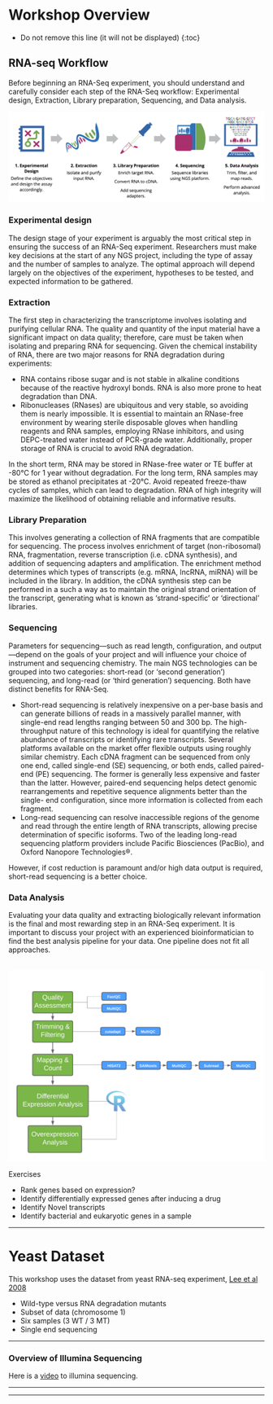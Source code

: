 # Workshop Overview
* Do not remove this line (it will not be displayed)
{:toc}

## RNA-seq Workflow
Before beginning an RNA-Seq experiment, you should understand and carefully consider each step of the RNA-Seq workflow: Experimental design, Extraction, Library preparation, Sequencing, and Data analysis.

![](../Prep_Files/Images/RNA-seq_workflow.png)


### Experimental design
The design stage of your experiment is arguably the most critical step in ensuring the success of an RNA-Seq experiment. Researchers must make key decisions at the start of any NGS project, including the type of assay and the number of samples to analyze. The optimal approach will depend largely on the objectives of the experiment, hypotheses to be tested, and expected information to be gathered.

### Extraction
The first step in characterizing the transcriptome involves isolating and purifying cellular RNA. The quality and quantity
of the input material have a significant impact on data quality; therefore, care must be taken when isolating and preparing RNA for sequencing. Given the chemical instability of RNA, there are two major reasons for RNA degradation
during experiments:
- RNA contains ribose sugar and is not stable in alkaline conditions because of the reactive hydroxyl bonds. RNA is also more prone to heat degradation than DNA.
-  Ribonucleases (RNases) are ubiquitous and very stable, so avoiding them is nearly impossible. It is essential to maintain an RNase-free environment by wearing sterile disposable gloves when handling reagents and RNA samples, employing RNase inhibitors, and using DEPC-treated
water instead of PCR-grade water. Additionally, proper storage of RNA is crucial to avoid RNA degradation.

In the short term, RNA may be stored in RNase-free water or TE buffer at -80°C for 1 year without degradation. For the long term, RNA samples may be stored as ethanol precipitates at -20°C. Avoid repeated freeze-thaw cycles of samples, which can lead to degradation. RNA of high integrity will maximize the likelihood of obtaining reliable and informative results.

### Library Preparation
This involves generating a collection of RNA fragments that are compatible for sequencing. The process involves enrichment of target (non-ribosomal) RNA, fragmentation, reverse transcription (i.e. cDNA synthesis), and addition of sequencing adapters and amplification. The enrichment method determines which types of transcripts (e.g. mRNA, lncRNA, miRNA) will be included in the library. In addition, the cDNA synthesis step can be performed in a such a way as to maintain the original strand orientation of the transcript, generating what is known as ‘strand-specific’ or ‘directional’ libraries.

### Sequencing
Parameters for sequencing—such as read length, configuration, and output—depend on the goals of your project and will influence your choice of instrument and sequencing chemistry. The main NGS technologies can be grouped into two categories: short-read (or ‘second generation’) sequencing, and long-read (or ‘third generation’) sequencing. Both have distinct benefits for RNA-Seq.
- Short-read sequencing is relatively inexpensive on a per-base basis and can generate billions of reads in a massively parallel manner, with single-end read lengths ranging between 50 and 300 bp. The high-throughput nature of this technology is ideal for quantifying the relative abundance of transcripts or identifying rare transcripts. Several platforms available on the market offer flexible outputs using roughly similar chemistry. Each cDNA fragment can be sequenced from only one end, called single-end (SE) sequencing, or both ends, called paired-end (PE) sequencing. The former is generally less expensive and faster than the latter. However, paired-end sequencing helps detect genomic rearrangements and repetitive sequence alignments better than the single- end configuration, since more information is collected from each fragment.
- Long-read sequencing can resolve inaccessible regions of the genome and read through the entire length of RNA transcripts, allowing precise determination of specific isoforms. Two of the leading long-read sequencing platform providers include Pacific Biosciences (PacBio), and Oxford Nanopore Technologies®.

However, if cost reduction is paramount and/or high data output is required, short-read sequencing is a better choice.

### Data Analysis
Evaluating your data quality and extracting biologically relevant information is the final and most rewarding step in an RNA-Seq experiment. It is important to discuss your project with an experienced bioinformatician to find the best analysis pipeline for your data. One pipeline does not fit all approaches.
<p><br><img src="../Prep_Files/Images/RNA_seq_workshopflow.png" alt="drawing" width="900"/></p>



Exercises
- Rank genes based on expression?
- Identify differentially expressed genes after inducing a drug
- Identify Novel transcripts
- Identify bacterial and eukaryotic genes in a sample

---

# Yeast Dataset

This workshop uses the dataset from yeast RNA-seq experiment, <a href="https://journals.plos.org/plosgenetics/article?id=10.1371/journal.pgen.1000299">Lee et al 2008 </a>

- Wild-type versus RNA degradation mutants
- Subset of data (chromosome 1)
- Six samples (3 WT / 3 MT)
- Single end sequencing

* * *

### Overview of Illumina Sequencing
Here is a <a href="https://www.youtube.com/watch?v=womKfikWlxM">video</a> to illumina sequencing.
* * *

---


